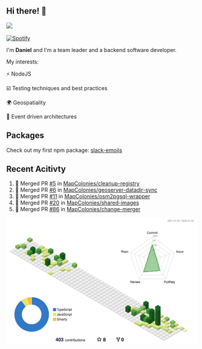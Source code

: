 ## Hi there! 👋

<p>
  <img src="https://github-readme-stats.vercel.app/api?username=syncush&theme=tokyonight">
</p>

[![Spotify](https://novatorem-rust.vercel.app/api/spotify)](https://open.spotify.com/user/syncush)

I'm **Daniel** and I'm a team leader and a backend software developer.

My interests:

⚡ NodeJS

☑️ Testing techniques and best practices

🌍 Geospatiality

🧠 Event driven architectures

## Packages
Check out my first npm package: [slack-emojis](https://www.npmjs.com/package/slack-emojis)

## Recent Acitivty
<!--START_SECTION:activity-->
1. 🎉 Merged PR [#5](https://github.com/MapColonies/cleanup-registry/pull/5) in [MapColonies/cleanup-registry](https://github.com/MapColonies/cleanup-registry)
2. 🎉 Merged PR [#6](https://github.com/MapColonies/geoserver-datadir-sync/pull/6) in [MapColonies/geoserver-datadir-sync](https://github.com/MapColonies/geoserver-datadir-sync)
3. 🎉 Merged PR [#11](https://github.com/MapColonies/osm2pgsql-wrapper/pull/11) in [MapColonies/osm2pgsql-wrapper](https://github.com/MapColonies/osm2pgsql-wrapper)
4. 🎉 Merged PR [#20](https://github.com/MapColonies/shared-images/pull/20) in [MapColonies/shared-images](https://github.com/MapColonies/shared-images)
5. 🎉 Merged PR [#86](https://github.com/MapColonies/change-merger/pull/86) in [MapColonies/change-merger](https://github.com/MapColonies/change-merger)
<!--END_SECTION:activity-->

![contrib](./profile-3d-contrib/profile-green-animate.svg)
